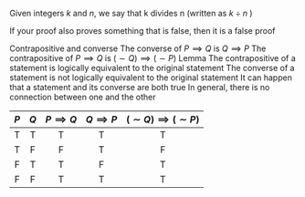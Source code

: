 Given integers $k$ and $n$, we say that k divides n (written as $k \div n$ )

If your proof also proves something that is false, then it is a false proof

Contrapositive and converse
	The converse of $P \implies Q$ is $Q \implies P$
	The contrapositive of $P\implies Q$ is $(\sim Q)\implies (\sim P)$
	Lemma
		The contrapositive of a statement is logically equivalent to the original statement
The converse of a statement is not logically equivalent to the original statement
	It can happen that a statement and its converse are both true
		In general, there is no connection between one and the other

| $P$ | $Q$ | $P \implies Q$ | $Q\implies P$ | $(\sim Q)\implies (\sim P)$ |
|:---:|:---:|:--------------:|:-------------:|:---------------------------:|
|  T  |  T  |       T        |       T       |              T              |
|  T  |  F  |       F        |       T       |              F              |
|  F  |  T  |       T        |       F       |              T              |
|  F  |  F  |       T        |       T       |              T              |

